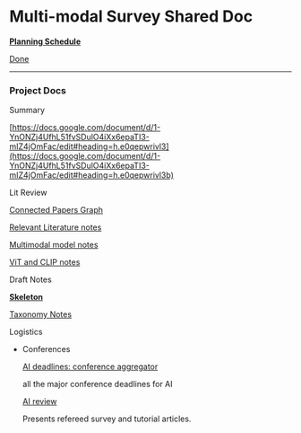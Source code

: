 # Multi-modal Survey Shared Doc

[**Planning Schedule**](Multi-modal%20Survey%20Shared%20Doc%2082a9a16da3e54062923634164a5bdff6/Planning%20Schedule%20635f807700ce45ed87f852ab48f26704.md)

[Done](Multi-modal%20Survey%20Shared%20Doc%2082a9a16da3e54062923634164a5bdff6/Done%204a02e22b7c9043c089d9cd27097dfa0b.md)

---

### Project Docs

Summary

[https://docs.google.com/document/d/1-YnONZj4UfhL51fvSDulO4iXx6epaTI3-mIZ4jOmFac/edit#heading=h.e0qepwrivl3](https://docs.google.com/document/d/1-YnONZj4UfhL51fvSDulO4iXx6epaTI3-mIZ4jOmFac/edit#heading=h.e0qepwrivl3b)

Lit Review

[Connected Papers Graph](Multi-modal%20Survey%20Shared%20Doc%2082a9a16da3e54062923634164a5bdff6/Connected%20Papers%20Graph%20aa2c9104723a43078071991abba0ffd9.md)

[Relevant Literature notes](Multi-modal%20Survey%20Shared%20Doc%2082a9a16da3e54062923634164a5bdff6/Relevant%20Literature%20notes%20edd0d02b848247439a41f9deb4c4d58e.md)

[Multimodal model notes](Multi-modal%20Survey%20Shared%20Doc%2082a9a16da3e54062923634164a5bdff6/Multimodal%20model%20notes%20223c250a387c42f4b10c0b65785f9298.md)

[ViT and CLIP notes](Multi-modal%20Survey%20Shared%20Doc%2082a9a16da3e54062923634164a5bdff6/ViT%20and%20CLIP%20notes%204fa8f6982ba9436bb3f2ade6c5a53c60.md)

Draft Notes

[**Skeleton**](Multi-modal%20Survey%20Shared%20Doc%2082a9a16da3e54062923634164a5bdff6/Skeleton%20ca4fb3d2b9124abcb7d5d263ded5a601.md)

[Taxonomy Notes](Multi-modal%20Survey%20Shared%20Doc%2082a9a16da3e54062923634164a5bdff6/Taxonomy%20Notes%2090485799660747e08746f9ad41ac7de2.md)

Logistics

- Conferences
    
    [AI deadlines: conference aggregator](https://aideadlin.es/)
    
    all the major conference deadlines for AI
    
    [AI review](https://link.springer.com/journal/10462)
    
    Presents refereed survey and tutorial articles.